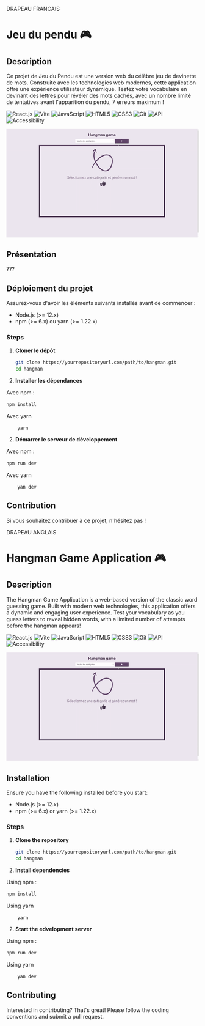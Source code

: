 DRAPEAU FRANCAIS

# Jeu du pendu 🎮

## Description

Ce projet de Jeu du Pendu est une version web du célèbre jeu de devinette de mots. Construite avec les technologies web modernes, cette application offre une expérience utilisateur dynamique.
Testez votre vocabulaire en devinant des lettres pour révéler des mots cachés, avec un nombre limité de tentatives avant l'apparition du pendu, 7 erreurs maximum !

![React.js](https://img.shields.io/badge/-React.js-61DAFB?style=for-the-badge&logo=react&logoColor=black)
![Vite](https://img.shields.io/badge/-Vite-646CFF?style=for-the-badge&logo=vite&logoColor=white)
![JavaScript](https://img.shields.io/badge/-JavaScript-F7DF1E?style=for-the-badge&logo=javascript&logoColor=black)
![HTML5](https://img.shields.io/badge/-HTML5-E34F26?style=for-the-badge&logo=html5&logoColor=white)
![CSS3](https://img.shields.io/badge/-CSS3-1572B6?style=for-the-badge&logo=css3&logoColor=white)
![Git](https://img.shields.io/badge/-Git-F05032?style=for-the-badge&logo=git&logoColor=white)
![API](https://img.shields.io/badge/-API-0A0A0A?style=for-the-badge&logo=swagger&logoColor=white)
![Accessibility](https://img.shields.io/badge/-Accessibility-0A0A0A?style=for-the-badge&logo=universal-access&logoColor=white)

![GIF du jeu](/public/presentation-hangman-game.gif)



## Présentation
???

## Déploiement du projet

Assurez-vous d'avoir les éléments suivants installés avant de commencer :
- Node.js (>= 12.x)
- npm (>= 6.x) ou yarn (>= 1.22.x)

### Steps

1. **Cloner le dépôt**

   ```bash
   git clone https://yourrepositoryurl.com/path/to/hangman.git
   cd hangman
   ```

2. **Installer les dépendances**

Avec npm :
   ```bash
   npm install
  ```

Avec yarn
```
    yarn
  ```

2. **Démarrer le serveur de développement**

Avec npm :
   ```bash
   npm run dev
  ```

Avec yarn
```
    yan dev
  ```

## Contribution
Si vous souhaitez contribuer à ce projet, n'hésitez pas !



DRAPEAU ANGLAIS

# Hangman Game Application 🎮

## Description

The Hangman Game Application is a web-based version of the classic word guessing game. Built with modern web technologies, this application offers a dynamic and engaging user experience. Test your vocabulary as you guess letters to reveal hidden words, with a limited number of attempts before the hangman appears!

![React.js](https://img.shields.io/badge/-React.js-61DAFB?style=for-the-badge&logo=react&logoColor=black)
![Vite](https://img.shields.io/badge/-Vite-646CFF?style=for-the-badge&logo=vite&logoColor=white)
![JavaScript](https://img.shields.io/badge/-JavaScript-F7DF1E?style=for-the-badge&logo=javascript&logoColor=black)
![HTML5](https://img.shields.io/badge/-HTML5-E34F26?style=for-the-badge&logo=html5&logoColor=white)
![CSS3](https://img.shields.io/badge/-CSS3-1572B6?style=for-the-badge&logo=css3&logoColor=white)
![Git](https://img.shields.io/badge/-Git-F05032?style=for-the-badge&logo=git&logoColor=white)
![API](https://img.shields.io/badge/-API-0A0A0A?style=for-the-badge&logo=swagger&logoColor=white)
![Accessibility](https://img.shields.io/badge/-Accessibility-0A0A0A?style=for-the-badge&logo=universal-access&logoColor=white)

![Gameplay Screenshot](/public/presentation-hangman-game.gif)

## Installation

Ensure you have the following installed before you start:
- Node.js (>= 12.x)
- npm (>= 6.x) or yarn (>= 1.22.x)

### Steps

1. **Clone the repository**

   ```bash
   git clone https://yourrepositoryurl.com/path/to/hangman.git
   cd hangman
   ```

2. **Install dependencies**

Using npm :
   ```bash
   npm install
  ```

Using yarn
```
    yarn
  ```

2. **Start the edvelopment server**

Using npm :
   ```bash
   npm run dev
  ```

Using yarn
```
    yan dev
  ```

## Contributing
Interested in contributing? That's great! Please follow the coding conventions and submit a pull request.



